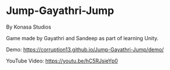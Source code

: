 # Jump-Gayathri-Jump
By Konasa Studios

Game made by Gayathri and Sandeep as part of learning Unity.

Demo: https://corruption13.github.io/Jump-Gayathri-Jump/demo/

YouTube Video: https://youtu.be/hC5RJsieYp0
